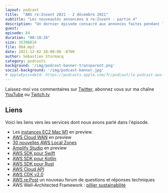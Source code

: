 ```yaml
---
layout: podcast
title:  "AWS re:Invent 2021 - 2 décembre 2021"
subtitle: "Les nouveautés annoncées à re:Invent - partie 4"
description: "Un dernier épisode consacré aux annonces faites pendant la conférence AWS re:Invent à Las Vegas. Dans cet épisode, nous parlons de la keynote de Werner. On parlera de Amplify, de CDK et SDK et de sustainabilité"
guest:
episode: 84
duration: "00:18:26"
size: 35386014 
file: 084.mp3
date: 2021-12-02 18:00:00 -0700  
author: Sébastien Stormacq
category: podcasts
background: '/img/podcast-banner-transparent.png'
social-background: '/img/podcast-banner.jpg'
# appleEpisodeId: https://podcasts.apple.com/fr/podcast/le-podcast-aws-en-français/id1452118442
---
```


Laissez-moi vos commentaires sur [Twitter](https://twitter.com/sebsto), abonnez vous sur ma chaîne [YouTube](https://www.youtube.com/sebsto) ou [Twitch.tv](https://www.twitch.tv/sebAWS)

## Liens

Voici les liens vers les services dont nous avons parlé dans l'épisode.

- Les [instances EC2 Mac M1](https://aws.amazon.com/blogs/aws/use-amazon-ec2-m1-mac-instances-to-build-test-macos-ios-ipados-tvos-and-watchos-apps/) en preview.
- [AWS Cloud WAN](https://aws.amazon.com/blogs/networking-and-content-delivery/introducing-aws-cloud-wan-preview/) en preview
- [30 nouvelles AWS Local Zones](https://twitter.com/jeffbarr/status/1466449219821051907?ref_src=twsrc%5Etfw)
- [Amplify Studio](https://aws.amazon.com/blogs/mobile/aws-amplify-studio-figma-to-fullstack-react-app-with-minimal-programming/) en preview
- [AWS SDK pour Swift](https://github.com/awslabs/aws-sdk-swift)
- [AWS SDK pour Kotlin](https://github.com/awslabs/aws-sdk-kotlin)
- [AWS SDK pour Rust](https://github.com/awslabs/aws-sdk-rust)
- [AWS Cloud API](https://aws.amazon.com/blogs/aws/announcing-aws-cloud-control-api/)
- [AWS CDK v2.0](https://github.com/aws/aws-cdk)
- [AWS re:Post](https://aws.amazon.com/blogs/aws/aws-repost-a-reimagined-qa-experience-for-the-aws-community/) un nouveau forum de questions et réponses techniques
- AWS Well-Architected Framework : [pillier sustainabilité](https://aws.amazon.com/blogs/aws/sustainability-pillar-well-architected-framework/)